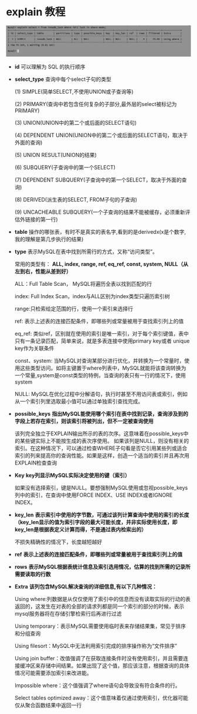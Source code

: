 # explain 教程

![image-20201218233144339](../../../resource/image-20201218233144339.png)

- **id** 可以理解为 SQL 的执行顺序

- **select_type** 查询中每个select子句的类型

  (1) SIMPLE(简单SELECT,不使用UNION或子查询等)

  (2) PRIMARY(查询中若包含任何复杂的子部分,最外层的select被标记为PRIMARY)

  (3) UNION(UNION中的第二个或后面的SELECT语句)

  (4) DEPENDENT UNION(UNION中的第二个或后面的SELECT语句，取决于外面的查询)

  (5) UNION RESULT(UNION的结果)

  (6) SUBQUERY(子查询中的第一个SELECT)

  (7) DEPENDENT SUBQUERY(子查询中的第一个SELECT，取决于外面的查询)

  (8) DERIVED(派生表的SELECT, FROM子句的子查询)

  (9) UNCACHEABLE SUBQUERY(一个子查询的结果不能被缓存，必须重新评估外链接的第一行)

- **table** 操作的哪张表，有时不是真实的表名字,看到的是derivedx(x是个数字,我的理解是第几步执行的结果)

- **type** 表示MySQL在表中找到所需行的方式，又称“访问类型”。

  常用的类型有： **ALL, index, range, ref, eq_ref, const, system, NULL（从左到右，性能从差到好）**

  ALL：Full Table Scan， MySQL将遍历全表以找到匹配的行

  index: Full Index Scan，index与ALL区别为index类型只遍历索引树

  range:只检索给定范围的行，使用一个索引来选择行

  ref: 表示上述表的连接匹配条件，即哪些列或常量被用于查找索引列上的值

  eq_ref: 类似ref，区别就在使用的索引是唯一索引，对于每个索引键值，表中只有一条记录匹配，简单来说，就是多表连接中使用primary key或者 unique key作为关联条件

  const、system: 当MySQL对查询某部分进行优化，并转换为一个常量时，使用这些类型访问。如将主键置于where列表中，MySQL就能将该查询转换为一个常量,system是const类型的特例，当查询的表只有一行的情况下，使用system

  NULL: MySQL在优化过程中分解语句，执行时甚至不用访问表或索引，例如从一个索引列里选取最小值可以通过单独索引查找完成。

- **possible_keys** **指出MySQL能使用哪个索引在表中找到记录，查询涉及到的字段上若存在索引，则该索引将被列出，但不一定被查询使用**

  该列完全独立于EXPLAIN输出所示的表的次序。这意味着在possible_keys中的某些键实际上不能按生成的表次序使用。
  如果该列是NULL，则没有相关的索引。在这种情况下，可以通过检查WHERE子句看是否它引用某些列或适合索引的列来提高你的查询性能。如果是这样，创造一个适当的索引并且再次用EXPLAIN检查查询

- **Key** **key列显示MySQL实际决定使用的键（索引）**

  如果没有选择索引，键是NULL。要想强制MySQL使用或忽视possible_keys列中的索引，在查询中使用FORCE INDEX、USE INDEX或者IGNORE INDEX。

- **key_len** **表示索引中使用的字节数，可通过该列计算查询中使用的索引的长度（key_len显示的值为索引字段的最大可能长度，并非实际使用长度，即key_len是根据表定义计算而得，不是通过表内检索出的）**

  不损失精确性的情况下，长度越短越好 

- **ref** **表示上述表的连接匹配条件，即哪些列或常量被用于查找索引列上的值**

- **rows** **表示MySQL根据表统计信息及索引选用情况，估算的找到所需的记录所需要读取的行数**

- **Extra** **该列包含MySQL解决查询的详细信息,有以下几种情况：**

  Using where:列数据是从仅仅使用了索引中的信息而没有读取实际的行动的表返回的，这发生在对表的全部的请求列都是同一个索引的部分的时候，表示mysql服务器将在存储引擎检索行后再进行过滤

  Using temporary：表示MySQL需要使用临时表来存储结果集，常见于排序和分组查询

  Using filesort：MySQL中无法利用索引完成的排序操作称为“文件排序”

  Using join buffer：改值强调了在获取连接条件时没有使用索引，并且需要连接缓冲区来存储中间结果。如果出现了这个值，那应该注意，根据查询的具体情况可能需要添加索引来改进能。

  Impossible where：这个值强调了where语句会导致没有符合条件的行。

  Select tables optimized away：这个值意味着仅通过使用索引，优化器可能仅从聚合函数结果中返回一行



















